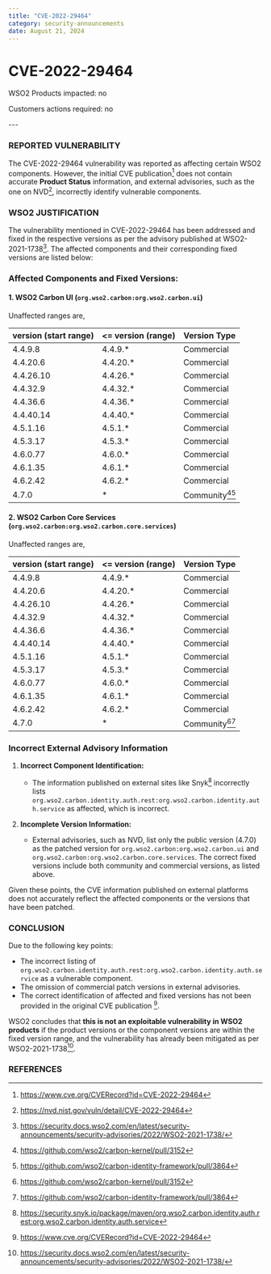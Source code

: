 ```yaml
---
title: "CVE-2022-29464"
category: security-announcements
date: August 21, 2024
---
```


# CVE-2022-29464

<p class="doc-info">WSO2 Products impacted: no</p>
<p class="doc-info">Customers actions required: no</p>
---

### REPORTED VULNERABILITY

The CVE-2022-29464 vulnerability was reported as affecting certain WSO2 components. However, the initial CVE publication[^1] does not contain accurate **Product Status** information, and external advisories, such as the one on NVD[^2], incorrectly identify vulnerable components.

### WSO2 JUSTIFICATION

The vulnerability mentioned in CVE-2022-29464 has been addressed and fixed in the respective versions as per the advisory published at WSO2-2021-1738[^3]. The affected components and their corresponding fixed versions are listed below:

### Affected Components and Fixed Versions:

#### 1. WSO2 Carbon UI (`org.wso2.carbon:org.wso2.carbon.ui`)

Unaffected ranges are,

| version (start range) | <= version (range) | Version Type |
|-----------------------|--------------------|--------------|
| 4.4.9.8               | 4.4.9.*            | Commercial   |
| 4.4.20.6              | 4.4.20.*           | Commercial   |
| 4.4.26.10             | 4.4.26.*           | Commercial   |
| 4.4.32.9              | 4.4.32.*           | Commercial   |
| 4.4.36.6              | 4.4.36.*           | Commercial   |
| 4.4.40.14             | 4.4.40.*           | Commercial   |
| 4.5.1.16              | 4.5.1.*            | Commercial   |
| 4.5.3.17              | 4.5.3.*            | Commercial   |
| 4.6.0.77              | 4.6.0.*            | Commercial   |
| 4.6.1.35              | 4.6.1.*            | Commercial   |
| 4.6.2.42              | 4.6.2.*            | Commercial   |
| 4.7.0                 | *                  | Community[^4][^5]    |

#### 2. WSO2 Carbon Core Services (`org.wso2.carbon:org.wso2.carbon.core.services`)

Unaffected ranges are,

| version (start range) | <= version (range) | Version Type |
|-----------------------|--------------------|--------------|
| 4.4.9.8               | 4.4.9.*            | Commercial   |
| 4.4.20.6              | 4.4.20.*           | Commercial   |
| 4.4.26.10             | 4.4.26.*           | Commercial   |
| 4.4.32.9              | 4.4.32.*           | Commercial   |
| 4.4.36.6              | 4.4.36.*           | Commercial   |
| 4.4.40.14             | 4.4.40.*           | Commercial   |
| 4.5.1.16              | 4.5.1.*            | Commercial   |
| 4.5.3.17              | 4.5.3.*            | Commercial   |
| 4.6.0.77              | 4.6.0.*            | Commercial   |
| 4.6.1.35              | 4.6.1.*            | Commercial   |
| 4.6.2.42              | 4.6.2.*            | Commercial   |
| 4.7.0                 | *                  | Community[^4][^5]    |


### Incorrect External Advisory Information

1. **Incorrect Component Identification:**
   - The information published on external sites like Snyk[^6] incorrectly lists `org.wso2.carbon.identity.auth.rest:org.wso2.carbon.identity.auth.service` as affected, which is incorrect.

2. **Incomplete Version Information:**
   - External advisories, such as NVD, list only the public version (4.7.0) as the patched version for `org.wso2.carbon:org.wso2.carbon.ui` and `org.wso2.carbon:org.wso2.carbon.core.services`. The correct fixed versions include both community and commercial versions, as listed above.

Given these points, the CVE information published on external platforms does not accurately reflect the affected components or the versions that have been patched.

### CONCLUSION

Due to the following key points:

- The incorrect listing of `org.wso2.carbon.identity.auth.rest:org.wso2.carbon.identity.auth.service` as a vulnerable component.
- The omission of commercial patch versions in external advisories.
- The correct identification of affected and fixed versions has not been provided in the original CVE publication [^1].

WSO2 concludes that **this is not an exploitable vulnerability in WSO2 products** if the product versions or the component versions are within the fixed version range, and the vulnerability has already been mitigated as per WSO2-2021-1738[^3].

### REFERENCES

[^1]: https://www.cve.org/CVERecord?id=CVE-2022-29464
[^2]: https://nvd.nist.gov/vuln/detail/CVE-2022-29464
[^3]: https://security.docs.wso2.com/en/latest/security-announcements/security-advisories/2022/WSO2-2021-1738/
[^4]: https://github.com/wso2/carbon-kernel/pull/3152
[^5]: https://github.com/wso2/carbon-identity-framework/pull/3864
[^6]: https://security.snyk.io/package/maven/org.wso2.carbon.identity.auth.rest:org.wso2.carbon.identity.auth.service
